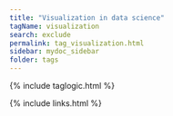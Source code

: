 ```yaml
---
title: "Visualization in data science"
tagName: visualization
search: exclude
permalink: tag_visualization.html
sidebar: mydoc_sidebar
folder: tags
---
```

{% include taglogic.html %}

{% include links.html %}

